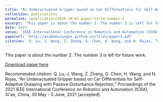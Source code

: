 ```yaml
---
title: "An Underactuated Gripper based on Car Differentials for Self-Adaptive Grasping with Passive Disturbance Rejection"
collection: publications
permalink: /publication/2010-10-01-paper-title-number-2
excerpt: 'This paper is about the number 2. The number 3 is left for future work.'
date: 2021
venue: 'IEEE International Conference on Robotics and Automation (ICRA) 2021'
paperurl: 'http://academicpages.github.io/files/paper3.pdf'
citation: 'Q. Lu, J. Wang, Z. Zhang, G. Chen, H. Wang, and N. Rojas, “An Underactuated Gripper based on Car Differentials for Self-Adaptive Grasping with Passive Disturbance Rejection,” Proceedings of the 2021 IEEE International Conference on Robotics and Automation (ICRA), Xi'an, China, 30 May - 5 June, 2021 [accepted]'
---
```

This paper is about the number 2. The number 3 is left for future work.

[Download paper here](http://academicpages.github.io/files/paper3.pdf)

Recommended citation: Q. Lu, J. Wang, Z. Zhang, G. Chen, H. Wang, and N. Rojas, “An Underactuated Gripper based on Car Differentials for Self-Adaptive Grasping with Passive Disturbance Rejection,” Proceedings of the 2021 IEEE International Conference on Robotics and Automation (ICRA), Xi'an, China, 30 May - 5 June, 2021 [accepted].
